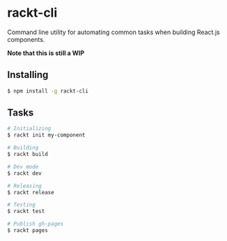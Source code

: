 # rackt-cli

Command line utility for automating common tasks when building React.js components.

**Note that this is still a WIP**

## Installing

```bash
$ npm install -g rackt-cli
```

## Tasks

```bash
# Initializing
$ rackt init my-component

# Building
$ rackt build

# Dev mode
$ rackt dev

# Releasing
$ rackt release

# Testing
$ rackt test

# Publish gh-pages
$ rackt pages
```
